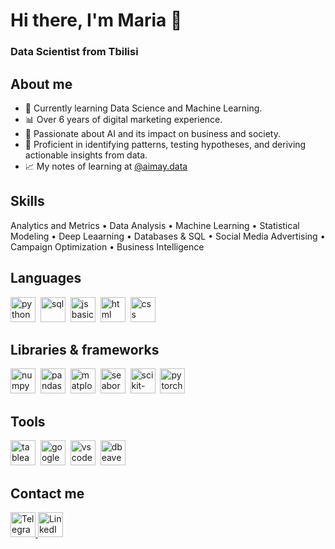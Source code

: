 <div id-"header' align-"center">
<h1> Hi there, I'm Maria 👋 </h1>
<h3> Data Scientist from Tbilisi </h3>
</div>

<h2>About me</h2>

- 🌱 Currently learning Data Science and Machine Learning.
- 📊 Over 6 years of digital marketing experience.
- 🧠 Passionate about AI and its impact on business and society.
- 🎯 Proficient in identifying patterns, testing hypotheses, and deriving actionable insights from data.
- 📈 My notes of learning at <a href="https://www.instagram.com/aimay.data">@aimay.data</a>

<h2>Skills</h2>
Analytics and Metrics • Data Analysis • Machine Learning • Statistical Modeling • Deep Leaarning • Databases & SQL • Social Media Advertising • Campaign Optimization • Business Intelligence

<h2> Languages </h2>

<img src="https://drive.google.com/file/d/1rN2hPQxztyIxGrw3806a2EDUvSOJoNj9/view?usp=drive_link"
          title="python" width="40" height="40"/>&nbsp;
<img src="https://drive.google.com/file/d/16hc1Q6Dt4bY4_5Eo-W9v_Bp5fgj4yQq4/view?usp=drive_link"
title="sql" width="40" height="40"/>&nbsp;
<img src="https://cdn.jsdelivr.net/gh/devicons/devicon/icons/javascript/javascript-original.svg"
title="js basics" width="40" height="40"/>&nbsp;
<img src="https://cdn.jsdelivr.net/gh/devicons/devicon/icons/html5/html5-original.svg"
title="html basics" width="40" height="40"/>&nbsp;
<img src="https://cdn.jsdelivr.net/gh/devicons/devicon/icons/css3/css3-original.svg"
title="css basics" width="40" height="40"/>&nbsp;      
          
<h2>Libraries & frameworks</h2>

<img src="https://drive.google.com/file/d/1nggbFoPoL7Gk3kvt-Pe7TeIwaDnMRqud/view?usp=drive_link"
title="numpy" width="40" height="40"/>&nbsp;
<img src="https://drive.google.com/file/d/1zhEM-AgcSR5IMa-6Q5YiO0Jmp93oi97x/view?usp=drive_link"
title="pandas" width="40" height="40"/>&nbsp;
<img src="https://drive.google.com/file/d/1DmcXlLyG3OW0TDbzaqobGG08GsWRdkYs/view?usp=drive_link"
title="matplotlib" width="40" height="40"/>&nbsp;
<img src="https://drive.google.com/file/d/1rgPhHpAsw78qV2v611vhta8Rf9vsXKrt/view?usp=drive_link"
title="seaborn" width="40" height="40"/>&nbsp;
<img src="https://drive.google.com/file/d/18FwBxlOztgD2GlhZcRR9xEW6M6knw2vg/view?usp=drive_link"
title="scikit-learn" width="40" height="40"/>&nbsp;
<img src="https://drive.google.com/file/d/1EdW93KsLhIEdj3OAo0d-C1kTdLSy1cGx/view?usp=drive_link"
title="pytorch" width="40" height="40"/>&nbsp;

<h2>Tools</h2>
<img src="https://drive.google.com/file/d/1zVPpDKVEqMDHHj-hBTDSu4psXFFWBum0/view?usp=drive_link"
title="tableau" width="40" height="40"/>&nbsp;
<img src="https://drive.google.com/file/d/1W0xfcHLvJ8VxWaWbOKA2Bp_rj3feH3CZ/view?usp=drive_link"
title="google colab" width="40" height="40"/>&nbsp;
<img src="https://drive.google.com/file/d/1pKcST16skPDl6zomP8iy8bnDpdddBBRa/view?usp=drive_link"
title="vscode" width="40" height="40"/>&nbsp;
<img src="https://drive.google.com/file/d/1okjAtlVf--GEE7RC9KnAV2pUyNzYaOWl/view?usp=drive_link"
title="dbeaver" width="40" height="40"/>&nbsp;
      
<h2>Contact me</h2>  

<div class="contact-links">
    <a href="https://t.me/maymiya">
        <img src="https://drive.google.com/uc?id=1em8YPRIolGnua8Q23nzay7KTKsZgodbZ" alt="Telegram" style="width: auto; height: 40px;" />
    </a>
    <a href="https://linkedin.com/in/anikanovama">
        <img src="https://cdn.icon-icons.com/icons2/2530/PNG/512/linkedin_button_icon_151847.png" alt="LinkedIn" style="width: auto; height: 40px;" />
    </a>
</div>

